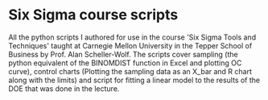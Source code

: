 # Six Sigma course scripts
All the python scripts I authored for use in the course 'Six Sigma Tools and Techniques' taught at Carnegie Mellon University in the Tepper School of Business by Prof. Alan Scheller-Wolf. The scripts cover sampling (the python equivalent of the BINOMDIST function in Excel and plotting OC curve), control charts (Plotting the sampling data as an X_bar and R chart along with the limits) and script for fitting a linear model to the results of the DOE that was done in the lecture.
